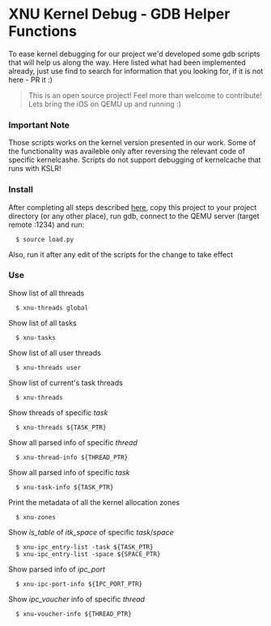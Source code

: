 # XNU Kernel Debug - GDB Helper Functions

To ease kernel debugging for our project we'd developed some gdb scripts that will help us along the way.
Here listed what had been implemented already, just use find to search for information that you looking for, if it is not here - PR it :) 

> This is an open source project! Feel more than welcome to contribute! Lets bring the iOS on QEMU up and running :)

### Important Note
Those scripts works on the kernel version presented in our work. Some of the functionality was availeble only after reversing the relevant code of specific kernelcashe. Scripts do not support debugging of kernelcache that runs with KSLR!

### Install
After completing all steps described [here](https://alephsecurity.com/2019/06/17/xnu-qemu-arm64-1/), copy this project to your project directory (or any other place), run gdb, connect to the QEMU server (target remote :1234) and run:
```shell
  $ source load.py
```
 Also, run it after any edit of the scripts for the change to take effect

### Use


Show list of all threads
```shell
  $ xnu-threads global
```
Show list of all tasks
```shell
  $ xnu-tasks
```
Show list of all user threads
```shell
  $ xnu-threads user
```
Show list of current's task threads
```shell
  $ xnu-threads
```
Show threads of specific *task*
```shell
  $ xnu-threads ${TASK_PTR}
```
Show all parsed info of specific *thread*
```shell
  $ xnu-thread-info ${THREAD_PTR}
```
Show all parsed info of specific *task*
```shell
  $ xnu-task-info ${TASK_PTR}
```
Print the metadata of all the kernel allocation zones
```shell
  $ xnu-zones
```
Show *is_table* of *itk_space* of specific *task*/*space*
```shell
  $ xnu-ipc_entry-list -task ${TASK_PTR}
  $ xnu-ipc_entry-list -space ${SPACE_PTR}
```
Show parsed info of *ipc_port*
```shell
  $ xnu-ipc-port-info ${IPC_PORT_PTR}
```
Show *ipc_voucher* info of specific *thread*
```shell
  $ xnu-voucher-info ${THREAD_PTR}
```
